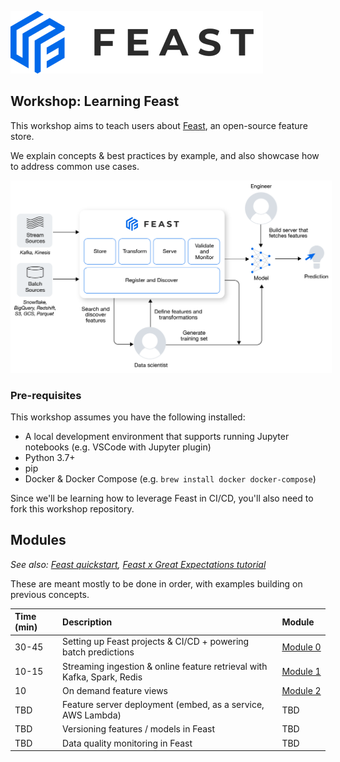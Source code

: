 ![](images/feast_logo.png)
## Workshop: Learning Feast

This workshop aims to teach users about [Feast](http://feast.dev), an open-source feature store. 

We explain concepts & best practices by example, and also showcase how to address common use cases.

<img src="images/hero.png" width=600 style="padding: 5px; background-color: white">

### Pre-requisites
This workshop assumes you have the following installed:
- A local development environment that supports running Jupyter notebooks (e.g. VSCode with Jupyter plugin)
- Python 3.7+
- pip
- Docker & Docker Compose (e.g. `brew install docker docker-compose`)

Since we'll be learning how to leverage Feast in CI/CD, you'll also need to fork this workshop repository.

## Modules
*See also: [Feast quickstart](https://docs.feast.dev/getting-started/quickstart), [Feast x Great Expectations tutorial](https://docs.feast.dev/tutorials/validating-historical-features)*

These are meant mostly to be done in order, with examples building on previous concepts.

| Time (min) | Description                                                             | Module&nbsp;&nbsp;&nbsp;       |
| :--------- | :---------------------------------------------------------------------- | ------------------------------ |
| 30-45      | Setting up Feast projects & CI/CD + powering batch predictions          | [Module 0](module_0/README.md) |
| 10-15      | Streaming ingestion & online feature retrieval with Kafka, Spark, Redis | [Module 1](module_1/README.md) |
| 10         | On demand feature views                                                 | [Module 2](module_2/README.md) |
| TBD        | Feature server deployment (embed, as a service, AWS Lambda)             | TBD                            |
| TBD        | Versioning features / models in Feast                                   | TBD                            |
| TBD        | Data quality monitoring in Feast                                        | TBD                            |

